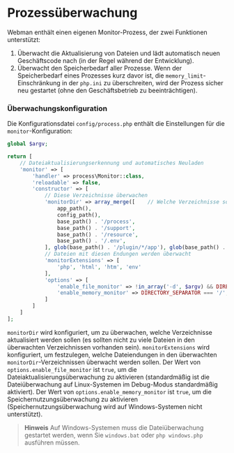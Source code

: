 # Prozessüberwachung
Webman enthält einen eigenen Monitor-Prozess, der zwei Funktionen unterstützt:

1. Überwacht die Aktualisierung von Dateien und lädt automatisch neuen Geschäftscode nach (in der Regel während der Entwicklung).
2. Überwacht den Speicherbedarf aller Prozesse. Wenn der Speicherbedarf eines Prozesses kurz davor ist, die `memory_limit`-Einschränkung in der `php.ini` zu überschreiten, wird der Prozess sicher neu gestartet (ohne den Geschäftsbetrieb zu beeinträchtigen).

### Überwachungskonfiguration
Die Konfigurationsdatei `config/process.php` enthält die Einstellungen für die `monitor`-Konfiguration:
```php
global $argv;

return [
    // Dateiaktualisierungserkennung und automatisches Neuladen
    'monitor' => [
        'handler' => process\Monitor::class,
        'reloadable' => false,
        'constructor' => [
            // Diese Verzeichnisse überwachen
            'monitorDir' => array_merge([    // Welche Verzeichnisse sollen überwacht werden
                app_path(),
                config_path(),
                base_path() . '/process',
                base_path() . '/support',
                base_path() . '/resource',
                base_path() . '/.env',
            ], glob(base_path() . '/plugin/*/app'), glob(base_path() . '/plugin/*/config'), glob(base_path() . '/plugin/*/api')),
            // Dateien mit diesen Endungen werden überwacht
            'monitorExtensions' => [
                'php', 'html', 'htm', 'env'
            ],
            'options' => [
                'enable_file_monitor' => !in_array('-d', $argv) && DIRECTORY_SEPARATOR === '/', // Soll Dateiüberwachung aktiviert werden
                'enable_memory_monitor' => DIRECTORY_SEPARATOR === '/',                      // Soll Speicherüberwachung aktiviert werden
            ]
        ]
    ]
];
```

`monitorDir` wird konfiguriert, um zu überwachen, welche Verzeichnisse aktualisiert werden sollen (es sollten nicht zu viele Dateien in den überwachten Verzeichnissen vorhanden sein).
`monitorExtensions` wird konfiguriert, um festzulegen, welche Dateiendungen in den überwachten `monitorDir`-Verzeichnissen überwacht werden sollen.
Der Wert von `options.enable_file_monitor` ist `true`, um die Dateiaktualisierungsüberwachung zu aktivieren (standardmäßig ist die Dateiüberwachung auf Linux-Systemen im Debug-Modus standardmäßig aktiviert).
Der Wert von `options.enable_memory_monitor` ist `true`, um die Speichernutzungsüberwachung zu aktivieren (Speichernutzungsüberwachung wird auf Windows-Systemen nicht unterstützt).

> **Hinweis**
> Auf Windows-Systemen muss die Dateiüberwachung gestartet werden, wenn Sie `windows.bat` oder `php windows.php` ausführen müssen.
